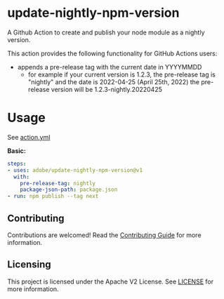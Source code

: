 <!-- 
Copyright 2022 Adobe. All rights reserved.
This file is licensed to you under the Apache License, Version 2.0 (the "License");
you may not use this file except in compliance with the License. You may obtain a copy
of the License at http://www.apache.org/licenses/LICENSE-2.0
Unless required by applicable law or agreed to in writing, software distributed under
the License is distributed on an "AS IS" BASIS, WITHOUT WARRANTIES OR REPRESENTATIONS
OF ANY KIND, either express or implied. See the License for the specific language
governing permissions and limitations under the License.
-->

# update-nightly-npm-version

A Github Action to create and publish your node module as a nightly version.

This action provides the following functionality for GitHub Actions users:

- appends a pre-release tag with the current date in YYYYMMDD
  - for example if your current version is 1.2.3, the pre-release tag is "nightly" and the date is 2022-04-25 (April 25th, 2022) the pre-release version will be 1.2.3-nightly.20220425

# Usage

See [action.yml](action.yml)

**Basic:**

```yaml
steps:
- uses: adobe/update-nightly-npm-version@v1
  with:
    pre-release-tag: nightly
    package-json-path: package.json
- run: npm publish --tag next
```

## Contributing

Contributions are welcomed! Read the [Contributing Guide](CONTRIBUTING.md) for more information.

## Licensing

This project is licensed under the Apache V2 License. See [LICENSE](LICENSE) for more information.
